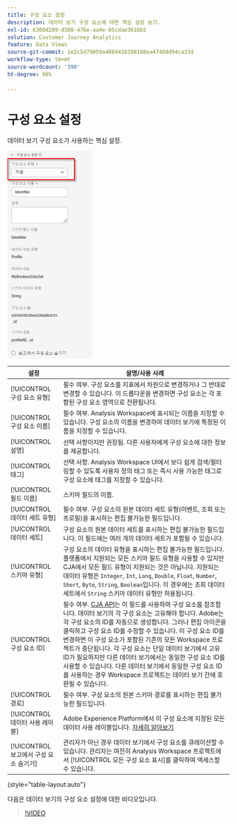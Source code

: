 ```yaml
---
title: 구성 요소 설정
description: 데이터 보기 구성 요소에 대한 핵심 설정 보기.
exl-id: 6300d289-d308-476e-aa4e-05cdae361bb2
solution: Customer Journey Analytics
feature: Data Views
source-git-commit: 1e2c5d79059a4804416288188ea4740dd94ca33d
workflow-type: tm+mt
source-wordcount: '390'
ht-degree: 96%

---
```


# 구성 요소 설정

데이터 보기 구성 요소가 사용하는 핵심 설정.

![구성 요소 설정](../assets/component-settings.png)

| 설정 | 설명/사용 사례 |
| --- | --- |
| [!UICONTROL 구성 요소 유형] | 필수 여부. 구성 요소를 지표에서 차원으로 변경하거나 그 반대로 변경할 수 있습니다. 이 드롭다운을 변경하면 구성 요소는 각 포함된 구성 요소 영역으로 전환됩니다. |
| [!UICONTROL 구성 요소 이름] | 필수 여부. Analysis Workspace에 표시되는 이름을 지정할 수 있습니다. 구성 요소의 이름을 변경하여 데이터 보기에 특정된 이름을 지정할 수 있습니다. |
| [!UICONTROL 설명] | 선택 사항이지만 권장됨. 다른 사용자에게 구성 요소에 대한 정보를 제공합니다. |
| [!UICONTROL 태그] | 선택 사항. Analysis Workspace UI에서 보다 쉽게 검색/필터링할 수 있도록 사용자 정의 태그 또는 즉시 사용 가능한 태그로 구성 요소에 태그를 지정할 수 있습니다. |
| [!UICONTROL 필드 이름] | 스키마 필드의 이름. |
| [!UICONTROL 데이터 세트 유형] | 필수 여부. 구성 요소의 원본 데이터 세트 유형(이벤트, 조회 또는 프로필)을 표시하는 편집 불가능한 필드입니다. |
| [!UICONTROL 데이터 세트] | 구성 요소의 원본 데이터 세트를 표시하는 편집 불가능한 필드입니다. 이 필드에는 여러 개의 데이터 세트가 포함될 수 있습니다. |
| [!UICONTROL 스키마 유형] | 구성 요소의 데이터 유형을 표시하는 편집 불가능한 필드입니다. 플랫폼에서 지원되는 모든 스키마 필드 유형을 사용할 수 있지만 CJA에서 모든 필드 유형이 지원되는 것은 아닙니다. 지원되는 데이터 유형은 `Integer`, `Int`, `Long`, `Double`, `Float`, `Number`, `Short`, `Byte`, `String`, `Boolean`입니다. 이 경우에는 조회 데이터 세트에서 `String` 스키마 데이터 유형만 허용됩니다. |
| [!UICONTROL 구성 요소 ID] | 필수 여부. [CJA API](https://adobe.io/cja-apis/docs)는 이 필드를 사용하여 구성 요소를 참조합니다. 데이터 보기의 각 구성 요소는 고유해야 합니다. Adobe는 각 구성 요소의 ID를 자동으로 생성합니다. 그러나 편집 아이콘을 클릭하고 구성 요소 ID를 수정할 수 있습니다. 이 구성 요소 ID를 변경하면 이 구성 요소가 포함된 기존의 모든 Workspace 프로젝트가 중단됩니다. 각 구성 요소는 단일 데이터 보기에서 고유 ID가 필요하지만 다른 데이터 보기에서는 동일한 구성 요소 ID를 사용할 수 있습니다. 다른 데이터 보기에서 동일한 구성 요소 ID를 사용하는 경우 Workspace 프로젝트는 데이터 보기 간에 호환될 수 있습니다. |
| [!UICONTROL 경로] | 필수 여부. 구성 요소의 원본 스키마 경로를 표시하는 편집 불가능한 필드입니다. |
| [!UICONTROL 데이터 사용 레이블] | Adobe Experience Platform에서 이 구성 요소에 지정된 모든 데이터 사용 레이블입니다. [자세히 알아보기](/help/data-views/data-governance.md) |
| [!UICONTROL 보고에서 구성 요소 숨기기] | 관리자가 아닌 경우 데이터 보기에서 구성 요소를 큐레이션할 수 있습니다. 관리자는 여전히 Analysis Workspace 프로젝트에서 [!UICONTROL 모든 구성 요소 표시]를 클릭하여 액세스할 수 있습니다. |

{style=&quot;table-layout:auto&quot;}

다음은 데이터 보기의 구성 요소 설정에 대한 비디오입니다.

>[!VIDEO](https://video.tv.adobe.com/v/333112/?quality=12)
